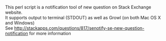This perl script is a notification tool of new question on Stack Exchange website.<br />
It supports output to terminal (STDOUT) as well as Growl (on both Mac OS X and Windows)<br />
See http://stackapps.com/questions/817/senotify-se-new-question-notification for more information
